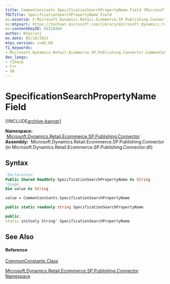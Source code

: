 ```yaml
---
title: CommonConstants.SpecificationSearchPropertyName Field (Microsoft.Dynamics.Retail.Ecommerce.SP.Publishing.Connector)
TOCTitle: SpecificationSearchPropertyName Field
ms:assetid: F:Microsoft.Dynamics.Retail.Ecommerce.SP.Publishing.Connector.CommonConstants.SpecificationSearchPropertyName
ms:mtpsurl: https://technet.microsoft.com/library/microsoft.dynamics.retail.ecommerce.sp.publishing.connector.commonconstants.specificationsearchpropertyname(v=AX.60)
ms:contentKeyID: 65318364
author: Khairunj
ms.date: 05/18/2015
mtps_version: v=AX.60
f1_keywords:
- Microsoft.Dynamics.Retail.Ecommerce.SP.Publishing.Connector.CommonConstants.SpecificationSearchPropertyName
dev_langs:
- CSharp
- C++
- VB
---
```


# SpecificationSearchPropertyName Field


[!INCLUDE[archive-banner](includes/archive-banner.md)]

**Namespace:**  [Microsoft.Dynamics.Retail.Ecommerce.SP.Publishing.Connector](microsoft-dynamics-retail-ecommerce-sp-publishing-connector-namespace.md)  
**Assembly:**  Microsoft.Dynamics.Retail.Ecommerce.SP.Publishing.Connector (in Microsoft.Dynamics.Retail.Ecommerce.SP.Publishing.Connector.dll)

## Syntax

``` vb
'Declaration
Public Shared ReadOnly SpecificationSearchPropertyName As String
'Usage
Dim value As String

value = CommonConstants.SpecificationSearchPropertyName
```

``` csharp
public static readonly string SpecificationSearchPropertyName
```

``` c++
public:
static initonly String^ SpecificationSearchPropertyName
```

## See Also

#### Reference

[CommonConstants Class](commonconstants-class-microsoft-dynamics-retail-ecommerce-sp-publishing-connector.md)

[Microsoft.Dynamics.Retail.Ecommerce.SP.Publishing.Connector Namespace](microsoft-dynamics-retail-ecommerce-sp-publishing-connector-namespace.md)

